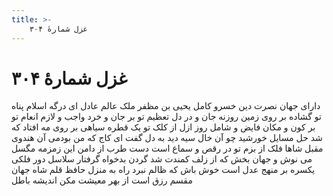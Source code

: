 ```yaml
---
title: >-
    غزل شمارهٔ ۳۰۴
---
```

# غزل شمارهٔ ۳۰۴

دارای جهان نصرت دین خسرو کامل
یحیی بن مظفر ملک عالم عادل
ای درگه اسلام پناه تو گشاده
بر روی زمین روزنه جان و در دل
تعظیم تو بر جان و خرد واجب و لازم
انعام تو بر کون و مکان فایض و شامل
روز ازل از کلک تو یک قطره سیاهی
بر روی مه افتاد که شد حل مسایل
خورشید چو آن خال سیه دید به دل گفت
ای کاج که من بودمی آن هندوی مقبل
شاها فلک از بزم تو در رقص و سماع است
دست طرب از دامن این زمزمه مگسل
می نوش و جهان بخش که از زلف کمندت
شد گردن بدخواه گرفتار سلاسل
دور فلکی یکسره بر منهج عدل است
خوش باش که ظالم نبرد راه به منزل
حافظ قلم شاه جهان مقسم رزق است
از بهر معیشت مکن اندیشه باطل
